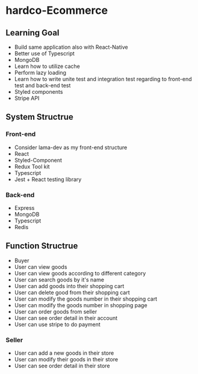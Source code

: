 # hardco-Ecommerce

## Learning Goal


- Build same application also with React-Native
- Better use of Typescript
- MongoDB
- Learn how to utilize cache
- Perform lazy loading
- Learn how to write unite test and integration test regarding to front-end test and back-end test
- Styled components 
- Stripe API 

## System Structrue

### Front-end
- Consider lama-dev as my front-end structure
- React
- Styled-Component
- Redux Tool kit
- Typescript
- Jest + React testing library

### Back-end
- Express
- MongoDB
- Typescript
- Redis

## Function Structrue

- Buyer
- User can view goods 
- User can view goods according to different category
- User can search goods by it's name 
- User can add goods into their shopping cart 
- User can delete good from their shopping cart 
- User can modify the goods number in their shopping cart 
- User can modify the goods number in shopping page
- User can order goods from seller 
- User can see order detail in their account
- User can use stripe to do payment

### Seller
- User can add a new goods in their store
- User can modify their goods in their store
- User can see order detail in their store





